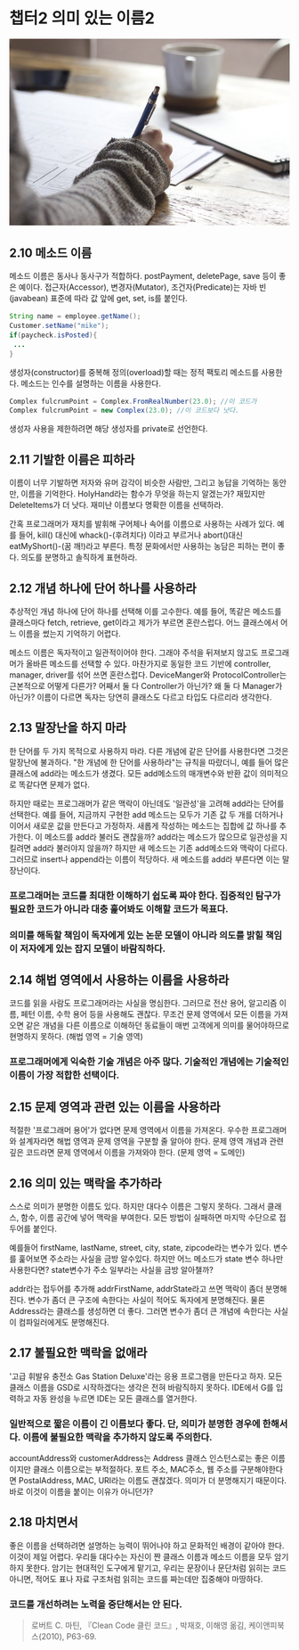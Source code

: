 # 챕터2 의미 있는 이름2

![writing.jpg](./../img/CleanCode/Chapter2/writing.jpg?raw=true)

## 2.10 메소드 이름

메소드 이름은 동사나 동사구가 적합하다. postPayment, deletePage, save 등이 좋은 예이다. 접근자(Accessor), 변경자(Mutator), 조건자(Predicate)는 자바 빈(javabean) 표준에 따라 값 앞에 get, set, is를 붙인다.

```java
String name = employee.getName();
Customer.setName("mike");
if(paycheck.isPosted){
 ...
}
```

생성자(constructor)를 중복해 정의(overload)할 때는 정적 팩토리 메소드를 사용한다. 메소드는 인수를 설명하는 이름을 사용한다.

```java
Complex fulcrumPoint = Complex.FromRealNumber(23.0); //이 코드가
Complex fulcrumPoint = new Complex(23.0); //이 코드보다 낫다.
```

생성자 사용을 제한하려면 해당 생성자를 private로 선언한다.

## 2.11 기발한 이름은 피하라

이름이 너무 기발하면 저자와 유머 감각이 비슷한 사람만, 그리고 농답을 기억하는 동안만, 이름을 기억한다. HolyHand라는 함수가 무엇을 하는지 알겠는가? 재밌지만 DeleteItems가 더 낫다. 재미난 이름보다 명확한 이름을 선택하라.

간혹 프로그래머가 재치를 발휘해 구어체나 속어를 이름으로 사용하는 사례가 있다. 예를 들어, kill() 대신에 whack()-(후려치다) 이라고 부르거나 abort()대신 eatMyShort()-(꿈 깨!)라고 부른다. 특정 문화에서만 사용하는 농담은 피하는 편이 좋다. 의도를 분명하고 솔직하게 표현하라.

## 2.12 개념 하나에 단어 하나를 사용하라

추상적인 개념 하나에 단어 하나를 선택해 이를 고수한다. 예를 들어, 똑같은 메소드를 클래스마다 fetch, retrieve, get이라고 제가가 부르면 혼란스럽다. 어느 클래스에서 어느 이름을 썼는지 기억하기 어렵다.

메소드 이름은 독자적이고 일관적이어야 한다. 그래야 주석을 뒤져보지 않고도 프로그래머가 올바른 메소드를 선택할 수 있다. 마찬가지로 동일한 코드 기반에 controller, manager, driver를 섞어 쓰면 혼란스럽다. DeviceManger와 ProtocolController는 근본적으로 어떻게 다른가? 어째서 둘 다 Controller가 아닌가? 왜 둘 다 Manager가 아닌가? 이름이 다르면 독자는 당연히 클래스도 다르고 타입도 다르리라 생각한다.

## 2.13 말장난을 하지 마라

한 단어를 두 가지 목적으로 사용하지 마라. 다른 개념에 같은 단어를 사용한다면 그것은 말장난에 불과하다. "한 개념에 한 단어를 사용하라"는 규칙을 따랐더니, 예를 들어 많은 클래스에 add라는 메소드가 생겼다. 모든 add메소드의 매개변수와 반환 값이 의미적으로 똑같다면 문제가 없다.

하지만 때로는 프로그래머가 같은 맥락이 아닌데도 '일관성'을 고려해 add라는 단어를 선택한다. 예를 들어, 지금까지 구현한 add 메소드는 모두가 기존 값 두 개를 더하거나 이어서 새로운 값을 만든다고 가정하자. 새롭게 작성하는 메소드는 집합에 값 하나를 추가한다. 이 메소드를 add라 불러도 괜찮을까? add라는 메소드가 많으므로 일관성을 지킬려면 add라 불러야지 않을까? 하지만 새 메소드는 기존 add메소드와 맥락이 다르다. 그러므로 insert나 append라는 이름이 적당하다. 새 메소드를 add라 부른다면 이는 말장난이다.

### 프로그래머는 코드를 최대한 이해하기 쉽도록 짜야 한다. 집중적인 탐구가 필요한 코드가 아니라 대충 훑어봐도 이해할 코드가 목표다.

### 의미를 해독할 책임이 독자에게 있는 논문 모델이 아니라 의도를 밝힐 책임이 저자에게 있는 잡지 모델이 바람직하다.

## 2.14 해법 영역에서 사용하는 이름을 사용하라

코드를 읽을 사람도 프로그래머라는 사실을 명심한다. 그러므로 전산 용어, 알고리즘 이름, 페턴 이름, 수학 용어 등을 사용해도 괜찮다. 무조건 문제 영역에서 모든 이름을 가져오면 같은 개념을 다른 이름으로 이해하던 동료들이 매번 고객에게 의미를 물어야하므로 현명하지 못하다. (해법 영역 = 기술 영역)

### 프로그래머에게 익숙한 기술 개념은 아주 많다. 기술적인 개념에는 기술적인 이름이 가장 적합한 선택이다.

## 2.15 문제 영역과 관련 있는 이름을 사용하라

적절한 '프로그래머 용어'가 없다면 문제 영역에서 이름을 가져온다. 우수한 프로그래머와 설계자라면 해법 영역과 문제 영역을 구분할 줄 알아야 한다. 문제 영역 개념과 관련 깊은 코드라면 문제 영역에서 이름을 가져와야 한다. (문제 영역 =  도메인)

## 2.16 의미 있는 맥락을 추가하라

스스로 의미가 분명한 이름도 있다. 하지만 대다수 이름은 그렇지 못하다. 그래서 클래스, 함수, 이름 공간에 넣어 맥락을 부여한다. 모든 방법이 실패하면 마지막 수단으로 접두어를 붙인다.

예를들어 firstName, lastName, street, city, state, zipcode라는 변수가 있다. 변수를 훑어보면 주소라는 사실을 금방 알수있다. 하지만 어느 메소드가 state 변수 하나만 사용한다면? state변수가 주소 일부라는 사실을 금방 알아챌까?

addr라는 접두어를 추가해 addrFirstName, addrState라고 쓰면 맥락이 좀더 분명해진다. 변수가 좀더 큰 구조에 속한다는 사실이 적어도 독자에게 분명해진다. 물론 Address라는 클래스를 생성하면 더 좋다. 그러면 변수가 좀더 큰 개념에 속한다는 사실이 컴파일러에게도 분명해진다.

## 2.17 불필요한 맥락을 없애라

'고급 휘발유 충전소 Gas Station Deluxe'라는 응용 프로그램을 만든다고 하자. 모든 클래스 이름을 GSD로 시작하겠다는 생각은 전혀 바람직하지 못하다. IDE에서 G를 입력하고 자동 완성을 누르면 IDE는 모든 클래스를 열거한다.

### 일반적으로 짧은 이름이 긴 이름보다 좋다. 단, 의미가 분명한 경우에 한해서다. 이름에 불필요한 맥락을 추가하지 않도록 주의한다.

accountAddress와 customerAddress는 Address 클래스 인스턴스로는 좋은 이름이지만 클래스 이름으로는 부적절하다. 포트 주소, MAC주소, 웹 주소를 구분해야한다면 PostalAddress, MAC, URI라는 이름도 괜찮겠다. 의미가 더 분명해지기 때문이다. 바로 이것이 이름을 붙이는 이유가 아니던가?

## 2.18 마치면서

좋은 이름을 선택하려면 설명하는 능력이 뛰어나야 하고 문화적인 배경이 같아야 한다. 이것이 제일 어렵다. 우리들 대다수는 자신이 짠 클래스 이름과 메소드 이름을 모두 암기하지 못한다. 암기는 현대적인 도구에게 맡기고, 우리는 문장이나 문단처럼 읽히는 코드 아니면, 적어도 표나 자료 구조처럼 읽히는 코드를 짜는데만 집중해야 마땅하다.

### 코드를 개선하려는 노력을 중단해서는 안 된다.

> 로버트 C. 마틴, 『Clean Code 클린 코드』, 박재호, 이해영 옮김, 케이앤피북스(2010), P63-69.
>